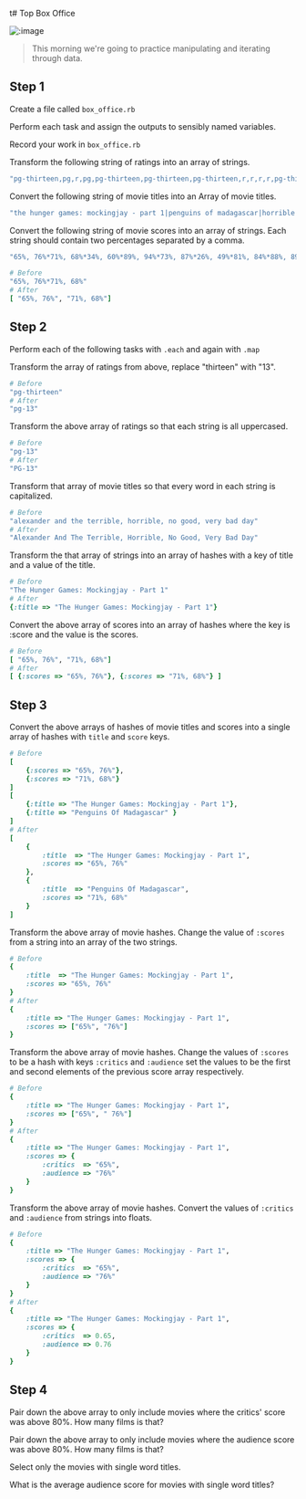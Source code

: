 t# Top Box Office

![:image](http://www.lynettelewis.com/wp-content/uploads/2013/05/Critic-Main-600x314.jpg)

> This morning we're going to practice manipulating and iterating through data.

## Step 1

Create a file called `box_office.rb`

Perform each task and assign the outputs to sensibly named variables.

Record your work in `box_office.rb`

Transform the following string of ratings into an array of strings.

```rb
"pg-thirteen,pg,r,pg,pg-thirteen,pg-thirteen,pg-thirteen,r,r,r,r,pg-thirteen,r,pg-thirteen,r,r,r,r,r,r,pg-thirteen,r,pg-thirteen,pg-thirteen,pg,r,r,pg,pg"
```

Convert the following string of movie titles into an Array of movie titles.

```rb
"the hunger games: mockingjay - part 1|penguins of madagascar|horrible bosses 2|big hero 6|interstellar|dumb and dumber to|the theory of everything|gone girl|the pyramid|birdman|nightcrawler|st. vincent|fury|beyond the lights|wild|foxcatcher|the homesman|whiplash|john wick|the equalizer|guardians of the galaxy|the judge|the maze runner|ouija|alexander and the terrible, horrible, no good, very bad day|rosewater|hector and the search for happiness|the book of life|the boxtrolls"
```

Convert the following string of movie scores into an array of strings.
Each string should contain two percentages separated by a comma.

```rb
"65%, 76%*71%, 68%*34%, 60%*89%, 94%*73%, 87%*26%, 49%*81%, 84%*88%, 89%*7%, 39%*94%, 86%*95%, 87%*76%, 82%*78%, 88%*84%, 83%*92%, 80%*86%, 77%*79%, 53%*96%, 96%*85%, 82%*61%, 81%*90%, 94%*47%, 76%*63%, 73%*7%, 29%*62%, 65%*74%, 75%*36%, 67%*82%, 82%*75%, 68%"
```

```rb
# Before
"65%, 76%*71%, 68%"
# After
[ "65%, 76%", "71%, 68%"]
```

## Step 2

Perform each of the following tasks with `.each` and again with `.map`

Transform the array of ratings from above, replace "thirteen" with "13".

```rb
# Before
"pg-thirteen"
# After
"pg-13"
```

Transform the above array of ratings so that each string is all uppercased.

```rb
# Before
"pg-13"
# After
"PG-13"
```

Transform that array of movie titles so that every word in each string is capitalized.

```rb
# Before
"alexander and the terrible, horrible, no good, very bad day"
# After
"Alexander And The Terrible, Horrible, No Good, Very Bad Day"
```

Transform the that array of strings into an array of hashes with a key of title and a value of the title.

```rb
# Before
"The Hunger Games: Mockingjay - Part 1"
# After
{:title => "The Hunger Games: Mockingjay - Part 1"}
```

Convert the above array of scores into an array of hashes where the key is :score and the value is the scores.

```rb
# Before
[ "65%, 76%", "71%, 68%"]
# After
[ {:scores => "65%, 76%"}, {:scores => "71%, 68%"} ]
```

## Step 3

Convert the above arrays of hashes of movie titles and scores into a single array of hashes with `title` and `score` keys.

```rb
# Before
[
    {:scores => "65%, 76%"},
    {:scores => "71%, 68%"}
]
[
    {:title => "The Hunger Games: Mockingjay - Part 1"},
    {:title => "Penguins Of Madagascar" }
]
# After
[
    {
        :title  => "The Hunger Games: Mockingjay - Part 1",
        :scores => "65%, 76%"
    },
    {
        :title  => "Penguins Of Madagascar",
        :scores => "71%, 68%"
    }
]
```

Transform the above array of movie hashes. Change the value of `:scores` from a string into an array of the two strings.

```rb
# Before
{
    :title  => "The Hunger Games: Mockingjay - Part 1",
    :scores => "65%, 76%"
}
# After
{
    :title => "The Hunger Games: Mockingjay - Part 1",
    :scores => ["65%", "76%"]
}
```

Transform the above array of movie hashes. Change the values of `:scores` to be a hash with keys `:critics` and `:audience` set the values to be the first and second elements of the previous score array respectively.

```rb
# Before
{
    :title => "The Hunger Games: Mockingjay - Part 1",
    :scores => ["65%", " 76%"]
}
# After
{
    :title => "The Hunger Games: Mockingjay - Part 1",
    :scores => {
        :critics  => "65%",
        :audience => "76%"
    }
}
```

Transform the above array of movie hashes. Convert the values of `:critics` and `:audience` from strings into floats.

```rb
# Before
{
    :title => "The Hunger Games: Mockingjay - Part 1",
    :scores => {
        :critics  => "65%",
        :audience => "76%"
    }
}
# After
{
    :title => "The Hunger Games: Mockingjay - Part 1",
    :scores => {
        :critics  => 0.65,
        :audience => 0.76
    }
}
```

## Step 4

Pair down the above array to only include movies where the critics' score was above 80%.
How many films is that?

Pair down the above array to only include movies where the audience score was above 80%.
How many films is that?

Select only the movies with single word titles.

What is the average audience score for movies with single word titles?

